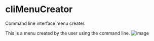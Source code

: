 # cliMenuCreator
Command line interface  menu creater.

This is a menu created by the user using the command line.
![image](https://user-images.githubusercontent.com/64991182/163475847-f83e491d-21fb-4587-8ec4-3d5ca536fcd2.png)

